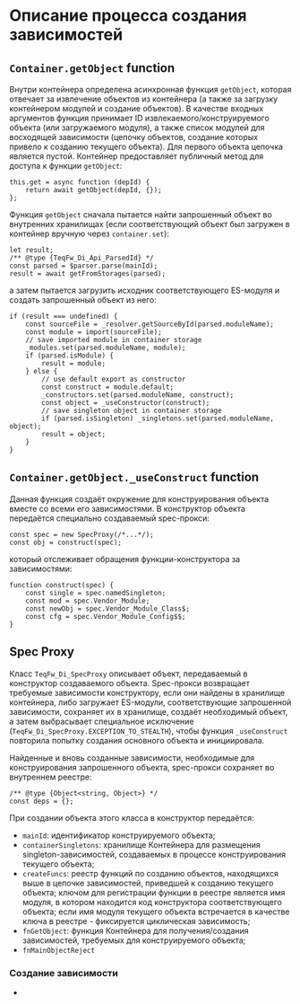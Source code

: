 # Описание процесса создания зависимостей


## `Container.getObject` function

Внутри контейнера определена асинхронная функция `getObject`, которая отвечает за извлечение объектов из контейнера (а также за загрузку контейнером модулей и создание объектов). В качестве входных аргументов функция принимает ID извлекаемого/конструируемого объекта (или загружаемого модуля), а также список модулей для восходящей зависимости (цепочку объектов, создание которых привело к созданию текущего объекта). Для первого объекта цепочка является пустой. Контейнер предоставляет публичный метод для доступа к функции `getObject`:
```ecmascript 6
this.get = async function (depId) {
    return await getObject(depId, {});
};
``` 

Функция `getObject` сначала пытается найти запрошенный объект во внутренних хранилищах (если соответствующий объект был загружен в контейнер вручную через `container.set`):
```ecmascript 6
let result;
/** @type {TeqFw_Di_Api_ParsedId} */
const parsed = $parser.parse(mainId);
result = await getFromStorages(parsed);
```

а затем пытается загрузить исходник соответствующего ES-модуля и создать запрошенный объект из него:
```ecmascript 6
if (result === undefined) {
    const sourceFile = _resolver.getSourceById(parsed.moduleName);
    const module = import(sourceFile);
    // save imported module in container storage
    _modules.set(parsed.moduleName, module);
    if (parsed.isModule) {
        result = module;
    } else {
        // use default export as constructor
        const construct = module.default;
        _constructors.set(parsed.moduleName, construct);
        const object = _useConstructor(construct);
        // save singleton object in container storage
        if (parsed.isSingleton) _singletons.set(parsed.moduleName, object);
        result = object;
    }
}
```


## `Container.getObject._useConstruct` function

Данная функция создаёт окружение для конструирования объекта вместе со всеми его зависимостями. В конструктор объекта передаётся специально создаваемый spec-прокси:
```ecmascript 6
const spec = new SpecProxy(/*...*/);
const obj = construct(spec);
```

который отслеживает обращения функции-конструктора за зависимостями:
```ecmascript 6
function construct(spec) {
    const single = spec.namedSingleton;
    const mod = spec.Vendor_Module;
    const newObj = spec.Vendor_Module_Class$;
    const cfg = spec.Vendor_Module_Config$$;
}
```

## Spec Proxy

Класс `TeqFw_Di_SpecProxy` описывает объект, передаваемый в конструктор создаваемого объекта. Spec-прокси возвращает требуемые зависимости конструктору, если они найдены в хранилище контейнера, либо загружает ES-модули, соответствующие запрошенной зависимости, сохраняет их в хранилище, создаёт необходимый объект, а затем выбрасывает специальное исключение (`TeqFw_Di_SpecProxy.EXCEPTION_TO_STEALTH`), чтобы функция `_useConstruct` повторила попытку создания основного объекта и инициировала.

Найденные и вновь созданные зависимости, необходимые для конструирования запрошенного объекта, spec-прокси сохраняет во внутреннем реестре:
```ecmascript 6
/** @type {Object<string, Object>} */
const deps = {};
```

При создании объекта этого класса в конструктор передаётся:

* `mainId`: идентификатор конструируемого объекта;
* `containerSingletons`: хранилище Контейнера для размещения singleton-зависимостей, создаваемых в процессе конструирования текущего объекта;
* `createFuncs`: реестр функций по созданию объектов, находящихся выше в цепочке зависимостей, приведшей к созданию текущего объекта; ключом для регистрации функции в реестре является имя модуля, в котором находится код конструктора
соответствующего объекта; если имя модуля текущего объекта встречается в качестве ключа в реестре - фиксируется циклическая зависимость;
* `fnGetObject`: функция Контейнера для получения/создания зависимостей, требуемых для конструируемого объекта;
* `fnMainObjectReject`


### Создание зависимости

* 
